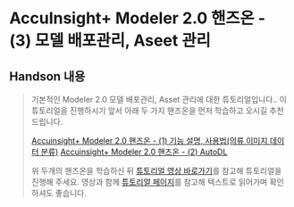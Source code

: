 # AccuInsight+ Modeler 2.0 핸즈온 - (3) 모델 배포관리, Aseet 관리

  ## Handson 내용

   > 기본적인 Modeler 2.0 모델 배포관리, Asset 관리에 대한 튜토리얼입니다..
   > 이 튜토리얼을 진행하시기 앞서 아래 두 가지 핸즈온을 먼저 학습하고 오시길 추천드립니다.
   >
   > [Accuinsight+ Modeler 2.0 핸즈온 - (1) 기능 설명, 사용법(의류 이미지 데이터 분류)](https://www.youtube.com/watch?v=WeQ-KYKTPDo)
   > [Accuinsight+ Modeler 2.0 핸즈온 - (2) AutoDL](https://www.youtube.com/watch?v=0aezg2nAlRI)
   >
   >
   >
   > 위 두개의 핸즈온을 학습하신 뒤 [튜토리얼 영상 바로가기](https://www.youtube.com/watch?v=IyGSw5zwDI8)를 참고해 튜토리얼을 진행해 주세요.
   > 영상과 함께 [튜토리얼 페이지](https://accuinsight.cloudz.co.kr/#/manual/tutorial/modelertutorial)를 참고해 텍스트로 읽어가며 확인하셔도 좋습니다.
   >
   >


